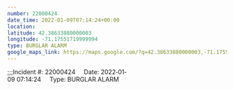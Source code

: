 ```yaml
---
number: 22000424
date_time: 2022-01-09T07:14:24+00:00
location: 
latitude: 42.38633880000003
longitude: -71.17551719999994
type: BURGLAR ALARM
google_maps_link: https://maps.google.com/?q=42.38633880000003,-71.17551719999994
---
```


;;;Incident #: 22000424     Date: 2022‐01‐09 07:14:24     Type: BURGLAR ALARM
